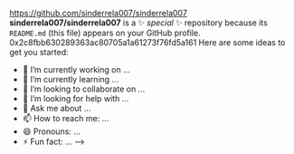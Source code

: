 https://github.com/sinderrela007/sinderrela007
**sinderrela007/sinderrela007** is a ✨ _special_ ✨ repository because its `README.md` (this file) appears on your GitHub profile.
0x2c8fbb630289363ac80705a1a61273f76fd5a161
Here are some ideas to get you started:

- 🔭 I’m currently working on ...
- 🌱 I’m currently learning ...
- 👯 I’m looking to collaborate on ...
- 🤔 I’m looking for help with ...
- 💬 Ask me about ...
- 📫 How to reach me: ...
- 😄 Pronouns: ...
- ⚡ Fun fact: ...
-->
